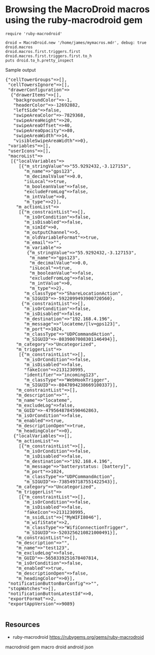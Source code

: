 # Browsing the MacroDroid macros using the ruby-macrodroid gem


    require 'ruby-macrodroid'

    droid = MacroDroid.new '/home/james/mymacros.mdr', debug: true
    droid.macros
    droid.macros.first.triggers.first
    droid.macros.first.triggers.first.to_h
    puts droid.to_h.pretty_inspect

Sample output

<pre>
{"cellTowerGroups"=>[],
 "cellTowersIgnore"=>[],
 "drawerConfiguration"=>
  {"drawerItems"=>[],
   "backgroundColor"=>-1,
   "headerColor"=>-12692882,
   "leftSide"=>false,
   "swipeAreaColor"=>-7829368,
   "swipeAreaHeight"=>20,
   "swipeAreaOffset"=>40,
   "swipeAreaOpacity"=>80,
   "swipeAreaWidth"=>14,
   "visibleSwipeAreaWidth"=>0},
 "variables"=>[],
 "userIcons"=>[],
 "macroList"=>
  [{"localVariables"=>
     [{"m_stringValue"=>"55.9292432,-3.127153",
       "m_name"=>"gps123",
       "m_decimalValue"=>0.0,
       "isLocal"=>true,
       "m_booleanValue"=>false,
       "excludeFromLog"=>false,
       "m_intValue"=>0,
       "m_type"=>2}],
    "m_actionList"=>
     [{"m_constraintList"=>[],
       "m_isOrCondition"=>false,
       "m_isDisabled"=>false,
       "m_simId"=>0,
       "m_outputChannel"=>5,
       "m_oldVariableFormat"=>true,
       "m_email"=>"",
       "m_variable"=>
        {"m_stringValue"=>"55.9292432,-3.127153",
         "m_name"=>"gps123",
         "m_decimalValue"=>0.0,
         "isLocal"=>true,
         "m_booleanValue"=>false,
         "excludeFromLog"=>false,
         "m_intValue"=>0,
         "m_type"=>2},
       "m_classType"=>"ShareLocationAction",
       "m_SIGUID"=>-5922099493900720560},
      {"m_constraintList"=>[],
       "m_isOrCondition"=>false,
       "m_isDisabled"=>false,
       "m_destination"=>"192.168.4.196",
       "m_message"=>"locateme/[lv=gps123]",
       "m_port"=>1024,
       "m_classType"=>"UDPCommandAction",
       "m_SIGUID"=>-8039007008301146494}],
    "m_category"=>"Uncategorized",
    "m_triggerList"=>
     [{"m_constraintList"=>[],
       "m_isOrCondition"=>false,
       "m_isDisabled"=>false,
       "fakeIcon"=>2131230995,
       "identifier"=>"incoming123",
       "m_classType"=>"WebHookTrigger",
       "m_SIGUID"=>-8047094238669100337}],
    "m_constraintList"=>[],
    "m_description"=>"",
    "m_name"=>"locateme",
    "m_excludeLog"=>false,
    "m_GUID"=>-4795648784590462863,
    "m_isOrCondition"=>false,
    "m_enabled"=>true,
    "m_descriptionOpen"=>true,
    "m_headingColor"=>0},
   {"localVariables"=>[],
    "m_actionList"=>
     [{"m_constraintList"=>[],
       "m_isOrCondition"=>false,
       "m_isDisabled"=>false,
       "m_destination"=>"192.168.4.196",
       "m_message"=>"batterystatus: [battery]",
       "m_port"=>1024,
       "m_classType"=>"UDPCommandAction",
       "m_SIGUID"=>-7385497187551422543}],
    "m_category"=>"Uncategorized",
    "m_triggerList"=>
     [{"m_constraintList"=>[],
       "m_isOrCondition"=>false,
       "m_isDisabled"=>false,
       "fakeIcon"=>2131230995,
       "m_ssidList"=>["MyWIFI8046"],
       "m_wifiState"=>2,
       "m_classType"=>"WifiConnectionTrigger",
       "m_SIGUID"=>-5203256210821000491}],
    "m_constraintList"=>[],
    "m_description"=>"",
    "m_name"=>"test123",
    "m_excludeLog"=>false,
    "m_GUID"=>-5658339251678407814,
    "m_isOrCondition"=>false,
    "m_enabled"=>true,
    "m_descriptionOpen"=>false,
    "m_headingColor"=>0}],
 "notificationButtonBarConfig"=>"",
 "stopWatches"=>[],
 "notificationButtonLatestId"=>0,
 "exportFormat"=>2,
 "exportAppVersion"=>9089}

</pre>  

## Resources

* ruby-macrodroid https://rubygems.org/gems/ruby-macrodroid

macrodroid gem macro droid android json
